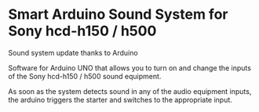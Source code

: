 # Smart Arduino Sound System for Sony hcd-h150 / h500
Sound system update thanks to Arduino

Software for Arduino UNO that allows you to turn on and change the inputs of the Sony hcd-h150 / h500 sound equipment.

As soon as the system detects sound in any of the audio equipment inputs, the arduino triggers the starter and switches to the appropriate input.
